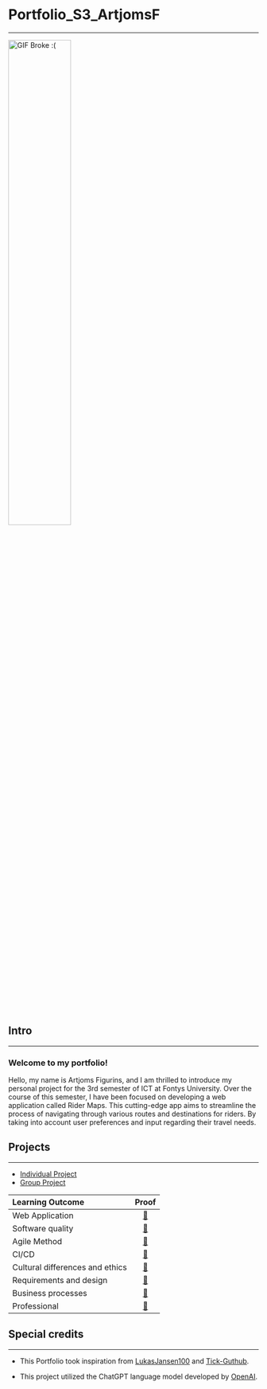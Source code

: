 # Portfolio_S3_ArtjomsF
***
<img src="https://github.com/Otrigos/Portfolio_S3_ArtjomsF/assets/92020227/9c70526e-55dc-41b0-a36f-83d1f461b088" alt="GIF Broke :(" width="50%" height="50%" />

## Intro
***
### Welcome to my portfolio! 
Hello, my name is Artjoms Figurins, and I am thrilled to introduce my personal project for the 3rd semester of ICT at Fontys University. Over the course of this semester, I have been focused on developing a web application called Rider Maps. This cutting-edge app aims to streamline the process of navigating through various routes and destinations for riders. By taking into account user preferences and input regarding their travel needs.

## Projects
***
- [Individual Project](https://github.com/Dpils-s)
- [Group Project](https://github.com/Null-Not-Found)


| Learning Outcome | Proof |
|:-----------------|:-----:|
|Web Application| [🔗](https://github.com/Otrigos/Portfolio_S3_ArtjomsF/blob/main/proof/web-application.md)
|Software quality| [🔗](https://github.com/Otrigos/Portfolio_S3_ArtjomsF/blob/main/proof/software-quality.md)
|Agile Method| [🔗](https://github.com/Otrigos/Portfolio_S3_ArtjomsF/blob/main/proof/agile_method.md)
|CI/CD| [🔗](https://github.com/Otrigos/Portfolio_S3_ArtjomsF/blob/main/proof/ci-cd.md)
|Cultural differences and ethics| [🔗](https://github.com/Otrigos/Portfolio_S3_ArtjomsF/blob/main/proof/cultural-differences-and-ethics.md)
|Requirements and design| [🔗](https://github.com/Otrigos/Portfolio_S3_ArtjomsF/blob/main/proof/requirements-and-design.md)
|Business processes| [🔗](https://github.com/Otrigos/Portfolio_S3_ArtjomsF/blob/main/proof/business-process.md)
|Professional| [🔗](https://github.com/Otrigos/Portfolio_S3_ArtjomsF/blob/main/proof/proffesional.md)

## Special credits
***
- This Portfolio took inspiration from [LukasJansen100](https://github.com/LukasJansen100/Portfolio-S3) and [Tick-Guthub](https://github.com/tick-github/tick-documentation/tree/main/docs/proof).
  
- This project utilized the ChatGPT language model developed by [OpenAI](https://openai.com/).
